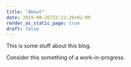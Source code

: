 ```yaml
---
title: "About"
date: 2019-08-26T15:22:28+02:00
render_as_static_page: true
draft: false
---
```

This is some stuff about this blog.

Consider this something of a work-in-progress.
